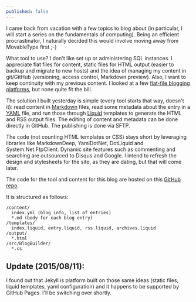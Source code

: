 ```yaml
---
published: false
---
```


I came back from vacation with a few topics to blog about (in particular, I will start a series on the fundamentals of computing). Being an efficient procrastinator, I naturally decided this would involve moving away from MovableType first ;-)

What tool to use? I don't like set up or administering SQL instances. I appreciate flat files for content, static files for HTML output (easier to backup and migrate to new hosts) and the idea of managing my content in git/GitHub (versioning, access control, Markdown preview). Also, I want to keep continuity with my previous content. I looked at a few [flat-file blogging platforms](http://www.freshtechtips.com/2014/01/flat-file-blogging-software.html), but none quite fit the bill.

The solution I built yesterday is simple (every tool starts that way, doesn't it): read content in [Markdown](http://daringfireball.net/projects/markdown/syntax) files, read some metadata about the entry in a [YAML](http://www.yaml.org/spec/1.2/spec.html) file, and run those through [Liquid](http://liquidmarkup.org/) templates to generate the HTML and RSS output files. The editing of content and metadata can be done directly in GitHub. The publishing is done via SFTP.

The code (not counting HTML templates or CSS) stays short by leveraging libraries like MarkdownDeep, YamlDotNet, DotLiquid and System.Net.FtpClient. Dynamic site features such as commenting and searching are outsourced to Disqus and Google. I intend to refresh the design and stylesheets for the site, as they are dating, but that will come later. 

The code for the tool and content for this blog are hosted on this [GitHub repo](https://github.com/dumky/blog).

It is structured as follows:

    /content/
      index.yml (blog info, list of entries)
      *.md (body for each blog entry)
    /templates/
      index.liquid, entry.liquid, rss.liquid, archives.liquid
    /output/
      *.html
    /src/BlogBuilder/
      *.cs

## Update (2015/08/11): 
I found out that Jekyll is platform built on those same ideas (static files, liquid templates, yaml configuration) and it happens to be supported by GitHub Pages. I'll be switching over shortly.
